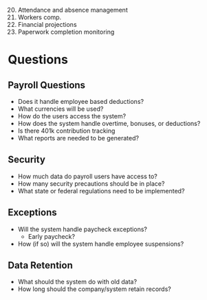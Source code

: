 
20. Attendance and absence management
23. Workers comp.
29. Financial projections
30. Paperwork completion monitoring


# Questions


## Payroll Questions

* Does it handle employee based deductions?
* What currencies will be used?
* How do the users access the system?
* How does the system handle overtime, bonuses, or deductions?
* Is there 401k contribution tracking
* What reports are needed to be generated?


## Security
* How much data do payroll users have access to?
* How many security precautions should be in place?
* What state or federal regulations need to be implemented?

## Exceptions
* Will the system handle paycheck exceptions?
  * Early paycheck?
* How (if so) will the system handle employee suspensions?

## Data Retention
* What should the system do with old data?
* How long should the company/system retain records?

